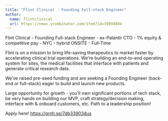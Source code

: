 ```yaml
---
title: "Flint Clinical : Founding Full-stack Engineer"
author:
  name: flintclinical
  url: https://news.ycombinator.com/item?id=39894884
---
```

Flint Clinical - Founding Full-stack Engineer - ex-Palantir CTO - 1% equity &amp; competitive pay - NYC - hybrid ONSITE - Full-Time

Flint is on a mission to bring life-saving therapeutics to market faster by accelerating clinical trial operations. We&#x27;re building an end-to-end operating system for sites, the medical facilities that interface with patients and generate critical research data.

We’ve raised pre-seed funding and are seeking a Founding Engineer (back-end or full-stack) eager to build and launch new products.

Large opportunity for growth - you&#x27;ll own significant portions of tech stack, be very hands on building our MVP, craft strategy&#x2F;decision making, interface with &amp; onboard customers, etc. Path to a leadership position!

Apply here! <a href="https:&#x2F;&#x2F;grnh.se&#x2F;7db339034us" rel="nofollow">https:&#x2F;&#x2F;grnh.se&#x2F;7db339034us</a>
